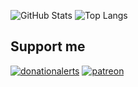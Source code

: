 ![GitHub Stats](https://github-readme-stats.vercel.app/api?username=slyphmp4&show_icons=true&theme=github_dark)
![Top Langs](https://github-readme-stats.vercel.app/api/top-langs/?username=slyphmp4&layout=compact&theme=github_dark)

## Support me
[![donationalerts](https://files.catbox.moe/c410ko.svg)](https://www.donationalerts.com/r/slyph_mp4) [![patreon](https://files.catbox.moe/1vkdf8.svg)](https://www.patreon.com/slyph_mp4)
